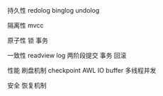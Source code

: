 

持久性 redolog binglog undolog

隔离性 mvcc

原子性 锁 事务

一致性 readview log 两阶段提交 事务 回滚

性能 刷盘机制 checkpoint AWL  IO  buffer  多线程并发

安全 恢复机制